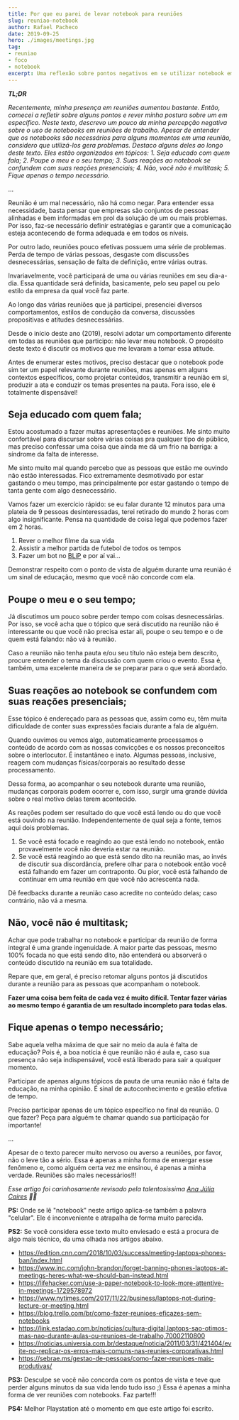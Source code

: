 ```yaml
---
title: Por que eu parei de levar notebook para reuniões
slug: reuniao-notebook
author: Rafael Pacheco
date: 2019-09-25
hero: ./images/meetings.jpg
tag:
- reuniao
- foco
- notebook
excerpt: Uma reflexão sobre pontos negativos em se utilizar notebook em reuniões corporativas.
---
```


***TL;DR***

*Recentemente, minha presença em reuniões aumentou bastante. Então, comecei a refletir sobre alguns pontos e rever minha postura sobre um em específico. Neste texto, descrevo um pouco da minha percepção negativa sobre o uso de notebooks em reuniões de trabalho. Apesar de entender que os notebooks são necessários para alguns momentos em uma reunião, considero que utilizá-los gera problemas. Destaco alguns deles ao longo deste texto. Eles estão organizados em tópicos: 1. Seja educado com quem fala; 2. Poupe o meu e o seu tempo; 3. Suas reações ao notebook se confundem com suas reações presenciais; 4. Não, você não é *multitask*; 5. Fique apenas o tempo necessário.*

...

Reunião é um mal necessário, não há como negar. Para entender essa necessidade, basta pensar que empresas são conjuntos de pessoas alinhadas e bem informadas em prol da solução de um ou mais problemas. Por isso, faz-se necessário definir estratégias e garantir que a comunicação esteja acontecendo de forma adequada e em todos os níveis.

Por outro lado, reuniões pouco efetivas possuem uma série de problemas. Perda de tempo de várias pessoas, desgaste com discussões desnecessárias, sensação de falta de definição, entre várias outras.

Invariavelmente, você participará de uma ou várias reuniões em seu dia-a-dia. Essa quantidade será definida, basicamente, pelo seu papel ou pelo estilo da empresa da qual você faz parte.

Ao longo das várias reuniões que já participei, presenciei diversos comportamentos, estilos de condução da conversa, discussões propositivas e atitudes desnecessárias.

Desde o início deste ano (2019), resolvi adotar um comportamento diferente em todas as reuniões que participo: não levar meu notebook. O propósito deste texto é discutir os motivos que me levaram a tomar essa atitude.

Antes de enumerar estes motivos, preciso destacar que o notebook pode sim ter um papel relevante durante reuniões, mas apenas em alguns contextos específicos, como projetar conteúdos, transmitir a reunião em si, produzir a ata e conduzir os temas presentes na pauta. Fora isso, ele é totalmente dispensável!

## Seja educado com quem fala;

Estou acostumado a fazer muitas apresentações e reuniões. Me sinto muito confortável para discursar sobre várias coisas pra qualquer tipo de público, mas preciso confessar uma coisa que ainda me dá um frio na barriga: a síndrome da falta de interesse.

Me sinto muito mal quando percebo que as pessoas que estão me ouvindo não estão interessadas. Fico extremamente desmotivado por estar gastando o meu tempo, mas principalmente por estar gastando o tempo de tanta gente com algo desnecessário.

Vamos fazer um exercício rápido: se eu falar durante 12 minutos para uma plateia de 9 pessoas desinteressadas, terei retirado do mundo 2 horas com algo insignificante. Pensa na quantidade de coisa legal que podemos fazer em 2 horas.

1. Rever o melhor filme da sua vida
2. Assistir a melhor partida de futebol de todos os tempos
3. Fazer um bot no [BLiP](https://blip.ai) e por aí vai...

Demonstrar respeito com o ponto de vista de alguém durante uma reunião é um sinal de educação, mesmo que você não concorde com ela.

## Poupe o meu e o seu tempo;

Já discutimos um pouco sobre perder tempo com coisas desnecessárias. Por isso, se você acha que o tópico que será discutido na reunião não é interessante ou que você não precisa estar ali, poupe o seu tempo e o de quem está falando: não vá à reunião.

Caso a reunião não tenha pauta e/ou seu título não esteja bem descrito, procure entender o tema da discussão com quem criou o evento. Essa é, também, uma excelente maneira de se preparar para o que será abordado.


## Suas reações ao notebook se confundem com suas reações presenciais;

Esse tópico é endereçado para as pessoas que, assim como eu, têm muita dificuldade de conter suas expressões faciais durante a fala de alguém.

Quando ouvimos ou vemos algo, automaticamente processamos o conteúdo de acordo com as nossas convicções e os nossos preconceitos sobre o interlocutor. É instantâneo e inato. Algumas pessoas, inclusive, reagem com mudanças físicas/corporais ao resultado desse processamento.

Dessa forma, ao acompanhar o seu notebook durante uma reunião, mudanças corporais podem ocorrer e, com isso, surgir uma grande dúvida sobre o real motivo delas terem acontecido.

As reações podem ser resultado do que você está lendo ou do que você está ouvindo na reunião. Independentemente de qual seja a fonte, temos aqui dois problemas.

1. Se você está focado e reagindo ao que está lendo no notebook, então provavelmente você não deveria estar na reunião.
2. Se você está reagindo ao que está sendo dito na reunião mas, ao invés de discutir sua discordância, prefere olhar para o notebook então você está falhando em fazer um contraponto. Ou pior, você está falhando de continuar em uma reunião em que você não acrescenta nada.

Dê feedbacks durante a reunião caso acredite no conteúdo delas; caso contrário, não vá a mesma.

## Não, você não é multitask;

Achar que pode trabalhar no notebook e participar da reunião de forma integral é uma grande ingenuidade. A maior parte das pessoas, mesmo 100% focada no que está sendo dito, não entenderá ou absorverá o conteúdo discutido na reunião em sua totalidade.

Repare que, em geral, é preciso retomar alguns pontos já discutidos durante a reunião para as pessoas que acompanham o notebook.

**Fazer uma coisa bem feita de cada vez é muito difícil. Tentar fazer várias ao mesmo tempo é garantia de um resultado incompleto para todas elas.**

## Fique apenas o tempo necessário;

Sabe aquela velha máxima de que sair no meio da aula é falta de educação? Pois é, a boa notícia é que reunião não é aula e, caso sua presença não seja indispensável, você está liberado para sair a qualquer momento.

Participar de apenas alguns tópicos da pauta de uma reunião não é falta de educação, na minha opinião. É sinal de autoconhecimento e gestão efetiva de tempo.

Preciso participar apenas de um tópico específico no final da reunião. O que fazer? Peça para alguém te chamar quando sua participação for importante!

...

Apesar de o texto parecer muito nervoso ou averso a reuniões, por favor, não o leve tão a sério. Essa é apenas a minha forma de enxergar esse fenômeno e, como alguém certa vez me ensinou, é apenas a minha verdade. Reuniões são males necessários!!!

*Esse artigo foi carinhosamente revisado pela talentosissima [Ana Júlia Caires](https://www.linkedin.com/in/ana-j%C3%BAlia-caires-1450a6a0) 👏👏*

**PS:** Onde se lê "notebook" neste artigo aplica-se também a palavra "celular". Ele é inconveniente e atrapalha de forma muito parecida. 

**PS2:** Se você considera esse texto muito enviesado e está a procura de algo mais técnico, da uma olhada nos artigos abaixo.

* https://edition.cnn.com/2018/10/03/success/meeting-laptops-phones-ban/index.html
* https://www.inc.com/john-brandon/forget-banning-phones-laptops-at-meetings-heres-what-we-should-ban-instead.html
* https://lifehacker.com/use-a-paper-notebook-to-look-more-attentive-in-meetings-1729578972
* https://www.nytimes.com/2017/11/22/business/laptops-not-during-lecture-or-meeting.html
* https://blog.trello.com/br/como-fazer-reunioes-eficazes-sem-notebooks
* https://link.estadao.com.br/noticias/cultura-digital,laptops-sao-otimos-mas-nao-durante-aulas-ou-reunioes-de-trabalho,70002110800
* https://noticias.universia.com.br/destaque/noticia/2011/03/31/421404/evite-no-replicar-os-erros-mais-comuns-nas-reunies-corporativas.html
* https://sebrae.ms/gestao-de-pessoas/como-fazer-reunioes-mais-produtivas/

**PS3:** Desculpe se você não concorda com os pontos de vista e teve que perder alguns minutos da sua vida lendo tudo isso ;)
Essa é apenas a minha forma de ver reuniões com notebooks. Faz parte!!!

**PS4:** Melhor Playstation até o momento em que este artigo foi escrito.